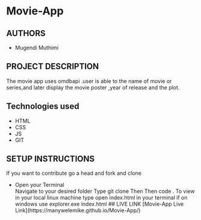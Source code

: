 # Movie-App
## AUTHORS
- Mugendi Muthimi

## PROJECT DESCRIPTION
The movie app uses omdbapi .user is able to the name of movie or series,and later display the movie poster ,year of release and the plot.
## Technologies used
- HTML
- CSS
- JS
- GIT

## SETUP INSTRUCTIONS
If you want to contribute go a head and fork and clone
<ul>

<li>Open your Terminal</li>
Navigate to your desired folder
Type git clone 
Then 
Then code .
To view in your local linux machine type open index.html in your terminal if on windows use explorer.exe index.html
## LIVE LINK
[Movie-App Live Link](https://manywelemike.github.io/Movie-App/)

